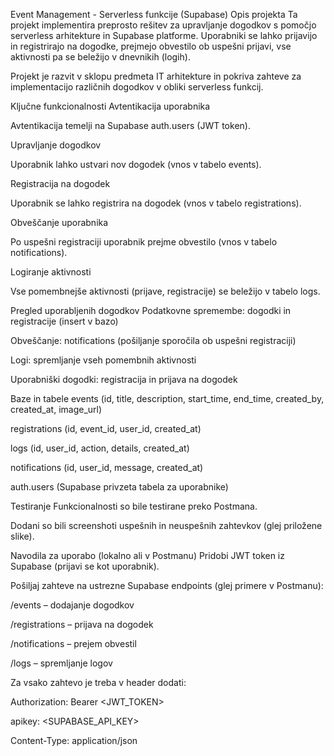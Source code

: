 Event Management - Serverless funkcije (Supabase)
Opis projekta
Ta projekt implementira preprosto rešitev za upravljanje dogodkov s pomočjo serverless arhitekture in Supabase platforme. Uporabniki se lahko prijavijo in registrirajo na dogodke, prejmejo obvestilo ob uspešni prijavi, vse aktivnosti pa se beležijo v dnevnikih (logih).

Projekt je razvit v sklopu predmeta IT arhitekture in pokriva zahteve za implementacijo različnih dogodkov v obliki serverless funkcij.

Ključne funkcionalnosti
Avtentikacija uporabnika

Avtentikacija temelji na Supabase auth.users (JWT token).

Upravljanje dogodkov

Uporabnik lahko ustvari nov dogodek (vnos v tabelo events).

Registracija na dogodek

Uporabnik se lahko registrira na dogodek (vnos v tabelo registrations).

Obveščanje uporabnika

Po uspešni registraciji uporabnik prejme obvestilo (vnos v tabelo notifications).

Logiranje aktivnosti

Vse pomembnejše aktivnosti (prijave, registracije) se beležijo v tabelo logs.

Pregled uporabljenih dogodkov
Podatkovne spremembe: dogodki in registracije (insert v bazo)

Obveščanje: notifications (pošiljanje sporočila ob uspešni registraciji)

Logi: spremljanje vseh pomembnih aktivnosti

Uporabniški dogodki: registracija in prijava na dogodek

Baze in tabele
events (id, title, description, start_time, end_time, created_by, created_at, image_url)

registrations (id, event_id, user_id, created_at)

logs (id, user_id, action, details, created_at)

notifications (id, user_id, message, created_at)

auth.users (Supabase privzeta tabela za uporabnike)

Testiranje
Funkcionalnosti so bile testirane preko Postmana.

Dodani so bili screenshoti uspešnih in neuspešnih zahtevkov (glej priložene slike).

Navodila za uporabo (lokalno ali v Postmanu)
Pridobi JWT token iz Supabase (prijavi se kot uporabnik).

Pošiljaj zahteve na ustrezne Supabase endpoints (glej primere v Postmanu):

/events – dodajanje dogodkov

/registrations – prijava na dogodek

/notifications – prejem obvestil

/logs – spremljanje logov

Za vsako zahtevo je treba v header dodati:

Authorization: Bearer <JWT_TOKEN>

apikey: <SUPABASE_API_KEY>

Content-Type: application/json